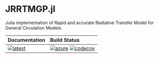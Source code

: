 # JRRTMGP.jl

Julia implementation of Rapid and accurate Radiative Transfer Model for General Circulation Models.

| **Documentation**                             | **Build Status**                                                        |
|:--------------------------------------------- |:------------------------------------------------------------------------|
| [![latest][docs-latest-img]][docs-latest-url] | [![azure][azure-img]][azure-url] [![codecov][codecov-img]][codecov-url] |

[docs-latest-img]: https://img.shields.io/badge/docs-latest-blue.svg
[docs-latest-url]: https://climate-machine.github.io/JRRTMGP.jl/latest/

[azure-img]: https://dev.azure.com/charliek/CLIMA/_apis/build/status/climate-machine.JRRTMGP?branchName=master
[azure-url]: https://dev.azure.com/charliek/CLIMA/_build/latest?definitionId=1&branchName=master

[codecov-img]: https://codecov.io/gh/climate-machine/JRRTMGP.jl/branch/master/graph/badge.svg
[codecov-url]: https://codecov.io/gh/climate-machine/JRRTMGP.jl

